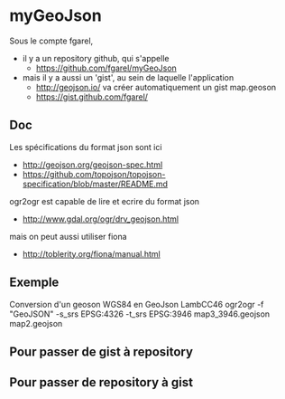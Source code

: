 myGeoJson
=========

Sous le compte fgarel,
 - il y a un repository github, qui s'appelle 
   - https://github.com/fgarel/myGeoJson
 - mais il y a aussi un 'gist', au sein de laquelle l'application
   - http://geojson.io/
   va créer automatiquement un gist map.geoson
   - https://gist.github.com/fgarel/

Doc
---
Les spécifications du format json sont ici
 - http://geojson.org/geojson-spec.html
 - https://github.com/topojson/topojson-specification/blob/master/README.md

ogr2ogr est capable de lire et ecrire du format json
 - http://www.gdal.org/ogr/drv_geojson.html

mais on peut aussi utiliser fiona
 - http://toblerity.org/fiona/manual.html

Exemple
-------
Conversion d'un geoson WGS84 en GeoJson LambCC46
ogr2ogr -f "GeoJSON" -s_srs EPSG:4326 -t_srs EPSG:3946 map3_3946.geojson map2.geojson


Pour passer de gist à repository
--------------------------------


Pour passer de repository à gist
--------------------------------



